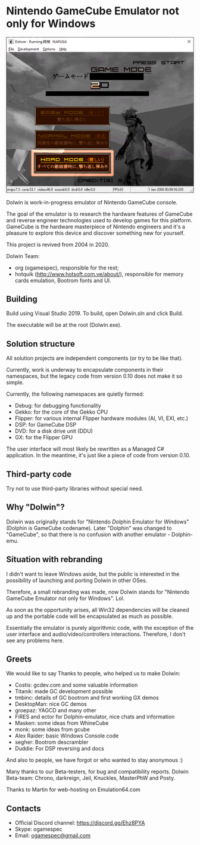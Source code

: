 # Nintendo GameCube Emulator not only for Windows

![PNG](https://github.com/ogamespec/dolwin-docs/blob/master/ScreenShots/Ikaruga_0130.png)

Dolwin is work-in-progress emulator of Nintendo GameCube console.

The goal of the emulator is to research the hardware features of GameCube and reverse engineer technologies used to develop games for this platform.
GameCube is the hardware masterpiece of Nintendo engineers and it's a pleasure to explore this device and discover something new for yourself.

This project is revived from 2004 in 2020.

Dolwin Team:
- org (ogamespec), responsible for the rest;
- hotquik (http://www.hotsoft.com.ve/about/), responsible for memory cards emulation, Bootrom fonts and UI.

## Building

Build using Visual Studio 2019. To build, open Dolwin.sln and click Build.

The executable will be at the root (Dolwin.exe).

## Solution structure

All solution projects are independent components (or try to be like that).

Currently, work is underway to encapsulate components in their namespaces, but the legacy code from version 0.10 does not make it so simple.

Currently, the following namespaces are quietly formed:

- Debug: for debugging functionality
- Gekko: for the core of the Gekko CPU
- Flipper: for various internal Flipper hardware modules (AI, VI, EXI, etc.)
- DSP: for GameCube DSP
- DVD: for a disk drive unit (DDU)
- GX: for the Flipper GPU

The user interface will most likely be rewritten as a Managed C# application. In the meantime, it's just like a piece of code from version 0.10.

## Third-party code

Try not to use third-party libraries without special need.

## Why "Dolwin"?

Dolwin was originally stands for "Nintendo *Dol*phin Emulator for *Win*dows" (Dolphin is GameCube codename).
Later "Dolphin" was changed to "GameCube", so that there is no confusion with another emulator - Dolphin-emu.

## Situation with rebranding

I didn't want to leave Windows aside, but the public is interested in the possibility of launching and porting Dolwin in other OSes.

Therefore, a small rebranding was made, now Dolwin stands for "Nintendo GameCube Emulator not only for Windows". Lol.

As soon as the opportunity arises, all Win32 dependencies will be cleaned up and the portable code will be encapsulated as much as possible.

Essentially the emulator is purely algorithmic code, with the exception of the user interface and audio/video/controllers interactions. Therefore, I don't see any problems here.

## Greets

We would like to say Thanks to people, who helped us to make Dolwin:
- Costis: gcdev.com and some valuable information
- Titanik: made GC development possible
- tmbinc: details of GC bootrom and first working GX demos
- DesktopMan: nice GC demos
- groepaz: YAGCD and many other
- FiRES and ector for Dolphin-emulator, nice chats and information
- Masken: some ideas from WhineCube
- monk: some ideas from gcube
- Alex Raider: basic Windows Console code
- segher: Bootrom descrambler
- Duddie: For DSP reversing and docs

And also to people, we have forgot or who wanted to stay anonymous :)

Many thanks to our Beta-testers, for bug and compatibility reports.
Dolwin Beta-team: Chrono, darkreign, Jeil, Knuckles, MasterPhW and Posty.

Thanks to Martin for web-hosting on Emulation64.com

## Contacts

- Official Discord channel: https://discord.gg/Ehz8PYA
- Skype: ogamespec
- Email: ogamespec@gmail.com

